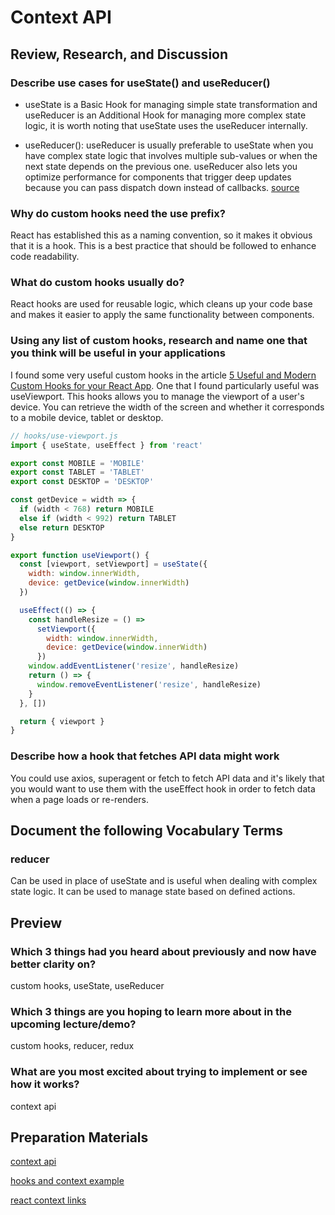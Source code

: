 # Context API

## Review, Research, and Discussion

### Describe use cases for useState() and useReducer()

* useState is a Basic Hook for managing simple state transformation and useReducer is an Additional Hook for managing more complex state logic, it is worth noting that useState uses the useReducer internally. 

* useReducer(): useReducer is usually preferable to useState when you have complex state logic that involves multiple sub-values or when the next state depends on the previous one. useReducer also lets you optimize performance for components that trigger deep updates because you can pass dispatch down instead of callbacks. [source](https://reactjs.org/docs/hooks-reference.html#:~:text=useReducer%20is%20usually%20preferable%20to,dispatch%20down%20instead%20of%20callbacks.)

### Why do custom hooks need the use prefix?

React has established this as a naming convention, so it makes it obvious that it is a hook. This is a best practice that should be followed to enhance code readability.

### What do custom hooks usually do?

React hooks are used for reusable logic, which cleans up your code base and makes it easier to apply the same functionality between components.

### Using any list of custom hooks, research and name one that you think will be useful in your applications

I found some very useful custom hooks in the article [5 Useful and Modern Custom Hooks for your React App](https://dev.to/viclafouch/5-useful-and-modern-custom-hooks-for-your-react-app-3dl). One that I found particularly useful was useViewport. This hooks allows you to manage the viewport of a user's device. You can retrieve the width of the screen and whether it corresponds to a mobile device, tablet or desktop.

```javascript
// hooks/use-viewport.js
import { useState, useEffect } from 'react'

export const MOBILE = 'MOBILE'
export const TABLET = 'TABLET'
export const DESKTOP = 'DESKTOP'

const getDevice = width => {
  if (width < 768) return MOBILE
  else if (width < 992) return TABLET
  else return DESKTOP
}

export function useViewport() {
  const [viewport, setViewport] = useState({
    width: window.innerWidth,
    device: getDevice(window.innerWidth)
  })

  useEffect(() => {
    const handleResize = () =>
      setViewport({
        width: window.innerWidth,
        device: getDevice(window.innerWidth)
      })
    window.addEventListener('resize', handleResize)
    return () => {
      window.removeEventListener('resize', handleResize)
    }
  }, [])

  return { viewport }
}
```

### Describe how a hook that fetches API data might work

You could use axios, superagent or fetch to fetch API data and it's likely that you would want to use them with the useEffect hook in order to fetch data when a page loads or re-renders.

## Document the following Vocabulary Terms

### reducer

Can be used in place of useState and is useful when dealing with complex state logic. It can be used to manage state based on defined actions.

## Preview

### Which 3 things had you heard about previously and now have better clarity on?

custom hooks, useState, useReducer

### Which 3 things are you hoping to learn more about in the upcoming lecture/demo?

custom hooks, reducer, redux

### What are you most excited about trying to implement or see how it works?

context api

## Preparation Materials

[context api](https://reactjs.org/docs/context.html)

[hooks and context example](https://medium.com/swlh/snackbars-in-react-an-exercise-in-hooks-and-context-299b43fd2a2b)

[react context links](https://github.com/diegohaz/awesome-react-context)